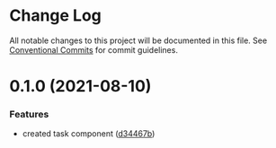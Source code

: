 # Change Log

All notable changes to this project will be documented in this file.
See [Conventional Commits](https://conventionalcommits.org) for commit guidelines.

# 0.1.0 (2021-08-10)


### Features

* created task component ([d34467b](https://github.com/mateusrdgs/frontiao-ui/commit/d34467bd201aec2a02c5eb957541eb8777f8c20f))
